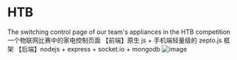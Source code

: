# HTB
The switching control page of our team's appliances in the HTB competition
一个物联网比赛中的家电控制页面
【前端】原生 js + 手机端轻量级的 zepto.js 框架
【后端】nodejs + express + socket.io + mongodb
![image](https://github.com/chayin/HTB/Public/image/interface.jpg)
